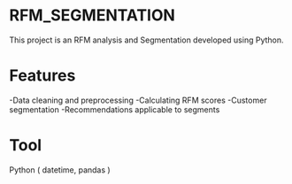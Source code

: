 # RFM_SEGMENTATION
This project is an RFM analysis and Segmentation developed using Python.
# Features
-Data cleaning and preprocessing 
-Calculating RFM scores 
-Customer segmentation 
-Recommendations applicable to segments
# Tool
Python ( datetime, pandas )
